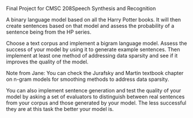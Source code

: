 Final Project for CMSC 208Speech Synthesis and Recognition

A binary language model based on all the Harry Potter books. It will then create sentences based on that model and assess the probability of a sentence being from the HP series.

Choose a text corpus and implement a bigram language model. Assess the success of your model by using it to generate example sentences. Then implement at least one method of addressing data sparsity and see if it improves the quality of the model.

Note from Jane:
You can check the Jurafsky and Martin textbook chapter on n-gram models for smoothing methods to address data sparsity. 

You can also implement sentence generation and test the quality of your model by asking a set of evaluators to distinguish between real sentences from your corpus and those generated by your model. The less successful they are at this task the better your model is.
